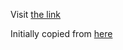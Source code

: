 Visit [the link](https://The-Gupta.github.io)































































Initially copied from [here](https://github.com/bchiang7/bchiang7.github.io)

